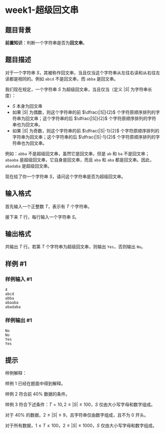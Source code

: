 # week1-超级回文串

## 题目背景

**前置知识**：判断一个字符串是否为**回文串**。

## 题目描述

对于一个字符串 $S$，其被称作回文串，当且仅当这个字符串从左往右读和从右往左读都是相同的。例如 `abcd` 不是回文串，而 `abba` 是回文串。

我们现在规定，一个字符串 $S$ 为超级回文串，当且仅当（定义 $|S|$ 为字符串长度）：

- $S$ 本身为回文串
- 如果 $|S|$ 为偶数，则这个字符串的前 $\dfrac{|S|}{2}$ 个字符原顺序排列的字符串为回文串；这个字符串的后 $\dfrac{|S|}{2}$ 个字符原顺序排列的字符串也为回文串。
- 如果 $|S|$ 为奇数，则这个字符串的前 $\dfrac{|S|-1}{2}$ 个字符原顺序排列的字符串为回文串；这个字符串的后 $\dfrac{|S|-1}{2}$ 个字符原顺序排列的字符串也为回文串。

例如：`abba` 不是超级回文串，虽然它是回文串，但是 `ab` 和 `ba` 不是回文串；`abaaba` 是超级回文串，它自身是回文串，而且 `aba` 和 `aba` 都是回文串。因此，`abadaba` 是超级回文串。

现在给了你一个字符串 $S$，请问这个字符串是否为超级回文串。

## 输入格式

首先输入一个正整数 $T$，表示有 $T$ 个字符串。

接下来 $T$ 行，每行输入一个字符串 $S$。

## 输出格式

共输出 $T$ 行。若第 $T$ 个字符串为超级回文串，则输出 `Yes`，否则输出 `No`。

## 样例 #1

### 样例输入 #1

```
4
abcd
abba
abaaba
abadaba
```

### 样例输出 #1

```
No
No
Yes
Yes
```

## 提示

样例解释：

样例 $1$ 已经在题面中得到解释。

样例 $2$ 符合前 $40\%$ 数据的条件。

样例 $3$ 符合下述条件：$T=10,2 \leq |S| \leq 100$，$S$ 仅由大小写字母和数字组成。

对于 $40\%$ 的数据，$2 \leq |S| \leq 9$，且字符串仅由数字组成，且不为 $0$ 开头。

对于所有数据，$1 \leq T \leq 100$，$2 \leq |S| \leq 1000$，$S$ 仅由大小写字母和数字组成。